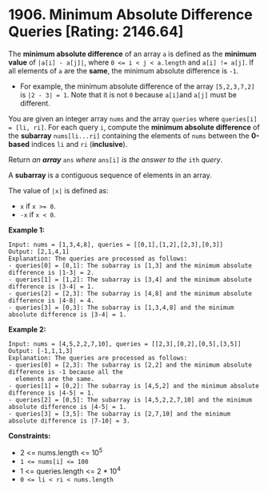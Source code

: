 # 1906. Minimum Absolute Difference Queries [Rating: 2146.64]

The **minimum absolute difference** of an array `a` is defined as the **minimum value** of `|a[i] - a[j]|`, where `0 <= i < j < a.length` and `a[i] != a[j]`. If all elements of `a` are the **same**, the minimum absolute difference is `-1`.

- For example, the minimum absolute difference of the array `[5,2,3,7,2]` is `|2 - 3| = 1`. Note that it is not `0` because `a[i]`and `a[j]` must be different.

You are given an integer array `nums` and the array `queries` where `queries[i] = [li, ri]`. For each query `i`, compute the **minimum absolute difference** of the **subarray** `nums[li...ri]` containing the elements of `nums` between the **0-based** indices `li` and `ri` (**inclusive**).

Return *an **array*** `ans` *where* `ans[i]` *is the answer to the* `ith` *query*.

A **subarray** is a contiguous sequence of elements in an array.

The value of `|x|` is defined as:

- `x` if `x >= 0`.
- `-x` if `x < 0`.

 

**Example 1:**

```
Input: nums = [1,3,4,8], queries = [[0,1],[1,2],[2,3],[0,3]]
Output: [2,1,4,1]
Explanation: The queries are processed as follows:
- queries[0] = [0,1]: The subarray is [1,3] and the minimum absolute difference is |1-3| = 2.
- queries[1] = [1,2]: The subarray is [3,4] and the minimum absolute difference is |3-4| = 1.
- queries[2] = [2,3]: The subarray is [4,8] and the minimum absolute difference is |4-8| = 4.
- queries[3] = [0,3]: The subarray is [1,3,4,8] and the minimum absolute difference is |3-4| = 1.
```

**Example 2:**

```
Input: nums = [4,5,2,2,7,10], queries = [[2,3],[0,2],[0,5],[3,5]]
Output: [-1,1,1,3]
Explanation: The queries are processed as follows:
- queries[0] = [2,3]: The subarray is [2,2] and the minimum absolute difference is -1 because all the
  elements are the same.
- queries[1] = [0,2]: The subarray is [4,5,2] and the minimum absolute difference is |4-5| = 1.
- queries[2] = [0,5]: The subarray is [4,5,2,2,7,10] and the minimum absolute difference is |4-5| = 1.
- queries[3] = [3,5]: The subarray is [2,7,10] and the minimum absolute difference is |7-10| = 3.
```

 

**Constraints:**

- 2 <= nums.length <= 10<sup>5</sup>
- `1 <= nums[i] <= 100`
- 1 <= queries.length <= 2 * 10<sup>4</sup>
- `0 <= li < ri < nums.length`